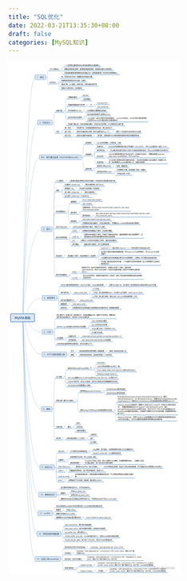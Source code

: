 ```yaml
---
title: "SQL优化"
date: 2022-03-21T13:35:30+08:00
draft: false
categories: [MySQL知识]
---
```


![SQL优化](/img/SQL优化/1.png)
